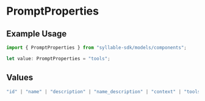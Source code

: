 # PromptProperties

## Example Usage

```typescript
import { PromptProperties } from "syllable-sdk/models/components";

let value: PromptProperties = "tools";
```

## Values

```typescript
"id" | "name" | "description" | "name_description" | "context" | "tools" | "llm_config" | "last_updated" | "last_updated_by" | "agent_count"
```